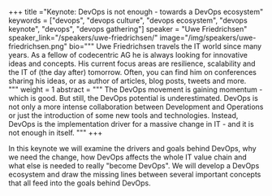 +++
title ="Keynote: DevOps is not enough - towards a DevOps ecosystem"
keywords = ["devops", "devops culture", "devops ecosystem", "devops keynote", "devops", "devops gathering"]
speaker = "Uwe Friedrichsen"
speaker_link="/speakers/uwe-friedrichsen/"
image="/img/speakers/uwe-friedrichsen.png"
bio="""
Uwe Friedrichsen travels the IT world since many years. As a fellow of codecentric AG he is always looking for innovative ideas and concepts. His current focus areas are resilience, scalability and the IT of (the day after) tomorrow. Often, you can find him on conferences sharing his ideas, or as author of articles, blog posts, tweets and more.  
"""
weight = 1
abstract = """
The DevOps movement is gaining momentum - which is good. But still, the DevOps potential is underestimated. DevOps is not only a more intense collaboration between Development and Operations or just the introduction of some new tools and technologies. Instead, DevOps is the implementation driver for a massive change in IT - and it is not enough in itself.
"""
+++

In this keynote we will examine the drivers and goals behind DevOps, why we need the change, how DevOps affects the whole IT value chain and what else is needed to really "become DevOps". We will develop a DevOps ecosystem and draw the missing lines between several important concepts that all feed into the goals behind DevOps.
